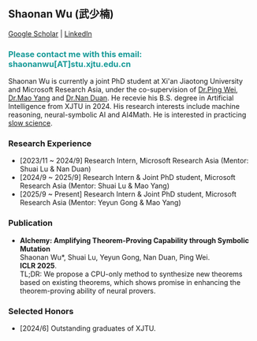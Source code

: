 ## Shaonan Wu (武少楠) 
[Google Scholar](https://scholar.google.com/citations?user=-xYXQJAAAAAJ&hl=en) \| [LinkedIn](https://www.linkedin.com/in/shaonan-wu-945b2a335/)
### <span style="color: #159997;">Please contact me with this email: shaonanwu[AT]stu.xjtu.edu.cn </span>

Shaonan Wu is currently a joint PhD student at Xi'an Jiaotong University and Microsoft Research Asia, under the co-supervision of [Dr.Ping Wei](https://gr.xjtu.edu.cn/web/pingwei), [Dr.Mao Yang](https://www.microsoft.com/en-us/research/people/maoyang/) and [Dr.Nan Duan](https://nanduan.github.io/). He recevie his B.S. degree in Artificial Intelligence from XJTU in 2024. His research interests include machine reasoning, neural-symbolic AI and AI4Math. He is interested in practicing [slow science](http://slow-science.org/).

### Research Experience
- [2023/11 ~ 2024/9] Research Intern, Microsoft Research Asia (Mentor: Shuai Lu & Nan Duan)
- [2024/9 ~ 2025/9] Research Intern & Joint PhD student, Microsoft Research Asia (Mentor: Shuai Lu & Mao Yang)
- [2025/9 ~ Present] Research Intern & Joint PhD student, Microsoft Research Asia (Mentor: Yeyun Gong & Mao Yang)
 
### Publication

- **Alchemy: Amplifying Theorem-Proving Capability through Symbolic Mutation**
  <br> Shaonan Wu*, Shuai Lu, Yeyun Gong, Nan Duan, Ping Wei.
  <br> **ICLR 2025**.
  <br> TL;DR: We propose a CPU-only method to synthesize new theorems based on existing theorems, which shows promise in enhancing the theorem-proving ability of neural provers.

### Selected Honors
- [2024/6] Outstanding graduates of XJTU.
